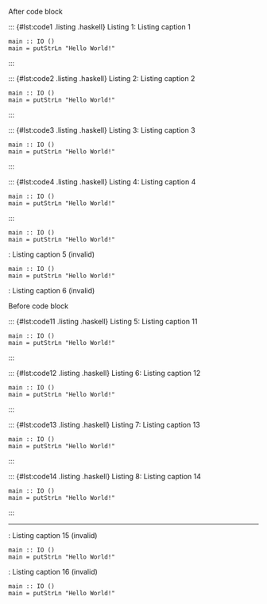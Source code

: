 After code block

::: {#lst:code1 .listing .haskell}
Listing 1: Listing caption 1

``` {.haskell}
main :: IO ()
main = putStrLn "Hello World!"
```
:::

::: {#lst:code2 .listing .haskell}
Listing 2: Listing caption 2

``` {.haskell}
main :: IO ()
main = putStrLn "Hello World!"
```
:::

::: {#lst:code3 .listing .haskell}
Listing 3: Listing caption 3

``` {.haskell}
main :: IO ()
main = putStrLn "Hello World!"
```
:::

::: {#lst:code4 .listing .haskell}
Listing 4: Listing caption 4

``` {.haskell}
main :: IO ()
main = putStrLn "Hello World!"
```
:::

``` {.haskell}
main :: IO ()
main = putStrLn "Hello World!"
```

: Listing caption 5 (invalid)

``` {.haskell}
main :: IO ()
main = putStrLn "Hello World!"
```

: Listing caption 6 (invalid)

Before code block

::: {#lst:code11 .listing .haskell}
Listing 5: Listing caption 11

``` {.haskell}
main :: IO ()
main = putStrLn "Hello World!"
```
:::

::: {#lst:code12 .listing .haskell}
Listing 6: Listing caption 12

``` {.haskell}
main :: IO ()
main = putStrLn "Hello World!"
```
:::

::: {#lst:code13 .listing .haskell}
Listing 7: Listing caption 13

``` {.haskell}
main :: IO ()
main = putStrLn "Hello World!"
```
:::

::: {#lst:code14 .listing .haskell}
Listing 8: Listing caption 14

``` {.haskell}
main :: IO ()
main = putStrLn "Hello World!"
```
:::

------------------------------------------------------------------------

: Listing caption 15 (invalid)

``` {.haskell}
main :: IO ()
main = putStrLn "Hello World!"
```

: Listing caption 16 (invalid)

``` {.haskell}
main :: IO ()
main = putStrLn "Hello World!"
```
